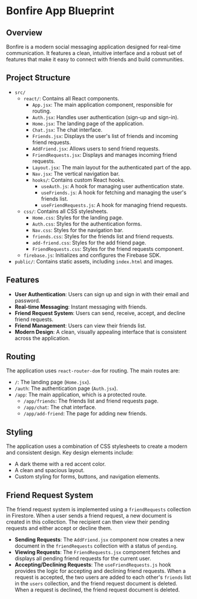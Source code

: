# Bonfire App Blueprint

## Overview

Bonfire is a modern social messaging application designed for real-time communication. It features a clean, intuitive interface and a robust set of features that make it easy to connect with friends and build communities.

## Project Structure

- `src/`
  - `react/`: Contains all React components.
    - `App.jsx`: The main application component, responsible for routing.
    - `Auth.jsx`: Handles user authentication (sign-up and sign-in).
    - `Home.jsx`: The landing page of the application.
    - `Chat.jsx`: The chat interface.
    - `Friends.jsx`: Displays the user's list of friends and incoming friend requests.
    - `AddFriend.jsx`: Allows users to send friend requests.
    - `FriendRequests.jsx`: Displays and manages incoming friend requests.
    - `Layout.jsx`: The main layout for the authenticated part of the app.
    - `Nav.jsx`: The vertical navigation bar.
    - `hooks/`: Contains custom React hooks.
      - `useAuth.js`: A hook for managing user authentication state.
      - `useFriends.js`: A hook for fetching and managing the user's friends list.
      - `useFriendRequests.js`: A hook for managing friend requests.
  - `css/`: Contains all CSS stylesheets.
    - `Home.css`: Styles for the landing page.
    - `Auth.css`: Styles for the authentication forms.
    - `Nav.css`: Styles for the navigation bar.
    - `friends.css`: Styles for the friends list and friend requests.
    - `add-friend.css`: Styles for the add friend page.
    - `FriendRequests.css`: Styles for the friend requests component.
  - `firebase.js`: Initializes and configures the Firebase SDK.
- `public/`: Contains static assets, including `index.html` and images.

## Features

- **User Authentication**: Users can sign up and sign in with their email and password.
- **Real-time Messaging**: Instant messaging with friends.
- **Friend Request System**: Users can send, receive, accept, and decline friend requests.
- **Friend Management**: Users can view their friends list.
- **Modern Design**: A clean, visually appealing interface that is consistent across the application.

## Routing

The application uses `react-router-dom` for routing. The main routes are:

- `/`: The landing page (`Home.jsx`).
- `/auth`: The authentication page (`Auth.jsx`).
- `/app`: The main application, which is a protected route.
  - `/app/friends`: The friends list and friend requests page.
  - `/app/chat`: The chat interface.
  - `/app/add-friend`: The page for adding new friends.

## Styling

The application uses a combination of CSS stylesheets to create a modern and consistent design. Key design elements include:

- A dark theme with a red accent color.
- A clean and spacious layout.
- Custom styling for forms, buttons, and navigation elements.

## Friend Request System

The friend request system is implemented using a `friendRequests` collection in Firestore. When a user sends a friend request, a new document is created in this collection. The recipient can then view their pending requests and either accept or decline them.

- **Sending Requests**: The `AddFriend.jsx` component now creates a new document in the `friendRequests` collection with a status of `pending`.
- **Viewing Requests**: The `FriendRequests.jsx` component fetches and displays all pending friend requests for the current user.
- **Accepting/Declining Requests**: The `useFriendRequests.js` hook provides the logic for accepting and declining friend requests. When a request is accepted, the two users are added to each other's `friends` list in the `users` collection, and the friend request document is deleted. When a request is declined, the friend request document is deleted.
